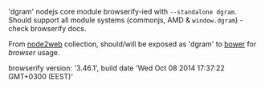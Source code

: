 'dgram' nodejs core module browserify-ied with `--standalone dgram`. Should support all module systems (commonjs, AMD & `window.dgram`) - check browserify docs.

From [node2web](http://github.com/anodynos/node2web) collection,
should/will be exposed as 'dgram' to [bower](http://bower.io) for *browser* usage.

browserify version: '3.46.1', build date 'Wed Oct 08 2014 17:37:22 GMT+0300 (EEST)'